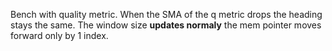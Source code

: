 Bench with quality metric.
When the SMA of the q metric drops the heading stays the same.
The window size **updates normaly**  the mem pointer moves forward only by 1 index.